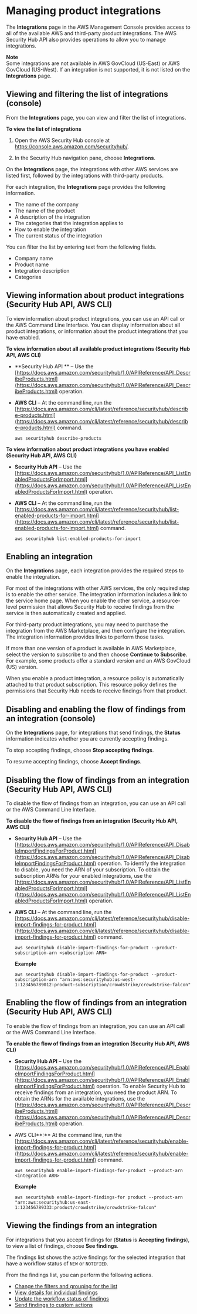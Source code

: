 # Managing product integrations<a name="securityhub-integrations-managing"></a>

The **Integrations** page in the AWS Management Console provides access to all of the available AWS and third\-party product integrations\. The AWS Security Hub API also provides operations to allow you to manage integrations\.

**Note**  
Some integrations are not available in AWS GovCloud \(US\-East\) or AWS GovCloud \(US\-West\)\. If an integration is not supported, it is not listed on the **Integrations** page\.

## Viewing and filtering the list of integrations \(console\)<a name="securityhub-integrations-view-filter"></a>

From the **Integrations** page, you can view and filter the list of integrations\.

**To view the list of integrations**

1. Open the AWS Security Hub console at [https://console\.aws\.amazon\.com/securityhub/](https://console.aws.amazon.com/securityhub/)\.

1. In the Security Hub navigation pane, choose **Integrations**\.

On the **Integrations** page, the integrations with other AWS services are listed first, followed by the integrations with third\-party products\.

For each integration, the **Integrations** page provides the following information\.
+ The name of the company
+ The name of the product
+ A description of the integration
+ The categories that the integration applies to
+ How to enable the integration
+ The current status of the integration

You can filter the list by entering text from the following fields\.
+ Company name
+ Product name
+ Integration description
+ Categories

## Viewing information about product integrations \(Security Hub API, AWS CLI\)<a name="securityhub-integrations-view-api"></a>

To view information about product integrations, you can use an API call or the AWS Command Line Interface\. You can display information about all product integrations, or information about the product integrations that you have enabled\.

**To view information about all available product integrations \(Security Hub API, AWS CLI\)**
+ **Security Hub API ** – Use the [https://docs.aws.amazon.com/securityhub/1.0/APIReference/API_DescribeProducts.html](https://docs.aws.amazon.com/securityhub/1.0/APIReference/API_DescribeProducts.html) operation\.
+ **AWS CLI** – At the command line, run the [https://docs.aws.amazon.com/cli/latest/reference/securityhub/describe-products.html](https://docs.aws.amazon.com/cli/latest/reference/securityhub/describe-products.html) command\.

  ```
  aws securityhub describe-products
  ```

**To view information about product integrations you have enabled \(Security Hub API, AWS CLI\)**
+ **Security Hub API** – Use the [https://docs.aws.amazon.com/securityhub/1.0/APIReference/API_ListEnabledProductsForImport.html](https://docs.aws.amazon.com/securityhub/1.0/APIReference/API_ListEnabledProductsForImport.html) operation\.
+ **AWS CLI** – At the command line, run the [https://docs.aws.amazon.com/cli/latest/reference/securityhub/list-enabled-products-for-import.html](https://docs.aws.amazon.com/cli/latest/reference/securityhub/list-enabled-products-for-import.html) command\.

  ```
  aws securityhub list-enabled-products-for-import
  ```

## Enabling an integration<a name="securityhub-integration-enable"></a>

On the **Integrations** page, each integration provides the required steps to enable the integration\.

For most of the integrations with other AWS services, the only required step is to enable the other service\. The integration information includes a link to the service home page\. When you enable the other service, a resource\-level permission that allows Security Hub to receive findings from the service is then automatically created and applied\.

For third\-party product integrations, you may need to purchase the integration from the AWS Marketplace, and then configure the integration\. The integration information provides links to perform those tasks\.

If more than one version of a product is available in AWS Marketplace, select the version to subscribe to and then choose **Continue to Subscribe**\. For example, some products offer a standard version and an AWS GovCloud \(US\) version\.

When you enable a product integration, a resource policy is automatically attached to that product subscription\. This resource policy defines the permissions that Security Hub needs to receive findings from that product\.

## Disabling and enabling the flow of findings from an integration \(console\)<a name="securityhub-integration-findings-flow-console"></a>

On the **Integrations** page, for integrations that send findings, the **Status** information indicates whether you are currently accepting findings\.

To stop accepting findings, choose **Stop accepting findings**\.

To resume accepting findings, choose **Accept findings**\.

## Disabling the flow of findings from an integration \(Security Hub API, AWS CLI\)<a name="securityhub-integration-findings-flow-disable-api"></a>

To disable the flow of findings from an integration, you can use an API call or the AWS Command Line Interface\.

**To disable the flow of findings from an integration \(Security Hub API, AWS CLI\)**
+ **Security Hub API** – Use the [https://docs.aws.amazon.com/securityhub/1.0/APIReference/API_DisableImportFindingsForProduct.html](https://docs.aws.amazon.com/securityhub/1.0/APIReference/API_DisableImportFindingsForProduct.html) operation\. To identify the integration to disable, you need the ARN of your subscription\. To obtain the subscription ARNs for your enabled integrations, use the [https://docs.aws.amazon.com/securityhub/1.0/APIReference/API_ListEnabledProductsForImport.html](https://docs.aws.amazon.com/securityhub/1.0/APIReference/API_ListEnabledProductsForImport.html) operation\.
+ **AWS CLI** – At the command line, run the [https://docs.aws.amazon.com/cli/latest/reference/securityhub/disable-import-findings-for-product.html](https://docs.aws.amazon.com/cli/latest/reference/securityhub/disable-import-findings-for-product.html) command\.

  ```
  aws securityhub disable-import-findings-for-product --product-subscription-arn <subscription ARN>
  ```

  **Example**

  ```
  aws securityhub disable-import-findings-for-product --product-subscription-arn "arn:aws:securityhub:us-west-1:123456789012:product-subscription/crowdstrike/crowdstrike-falcon"
  ```

## Enabling the flow of findings from an integration \(Security Hub API, AWS CLI\)<a name="securityhub-integration-findings-flow-enable-api"></a>

To enable the flow of findings from an integration, you can use an API call or the AWS Command Line Interface\.

**To enable the flow of findings from an integration \(Security Hub API, AWS CLI\)**
+ **Security Hub API** – Use the [https://docs.aws.amazon.com/securityhub/1.0/APIReference/API_EnableImportFindingsForProduct.html](https://docs.aws.amazon.com/securityhub/1.0/APIReference/API_EnableImportFindingsForProduct.html) operation\. To enable Security Hub to receive findings from an integration, you need the product ARN\. To obtain the ARNs for the available integrations, use the [https://docs.aws.amazon.com/securityhub/1.0/APIReference/API_DescribeProducts.html](https://docs.aws.amazon.com/securityhub/1.0/APIReference/API_DescribeProducts.html) operation\.
+ AWS CLI**:** At the command line, run the [https://docs.aws.amazon.com/cli/latest/reference/securityhub/enable-import-findings-for-product.html](https://docs.aws.amazon.com/cli/latest/reference/securityhub/enable-import-findings-for-product.html) command\.

  ```
  aws securityhub enable-import-findings-for-product --product-arn <integration ARN>
  ```

  **Example**

  ```
  aws securityhub enable-import-findings-for product --product-arn "arn:aws:securityhub:us-east-1:123456789333:product/crowdstrike/crowdstrike-falcon"
  ```

## Viewing the findings from an integration<a name="securityhub-integration-view-findings"></a>

For integrations that you accept findings for \(**Status** is **Accepting findings**\), to view a list of findings, choose **See findings**\.

The findings list shows the active findings for the selected integration that have a workflow status of `NEW` or `NOTIFIED`\.

From the findings list, you can perform the following actions\.
+ [Change the filters and grouping for the list](findings-filtering-grouping.md)
+ [View details for individual findings](finding-view-details.md)
+ [Update the workflow status of findings](finding-workflow-status.md)
+ [Send findings to custom actions](finding-send-to-custom-action.md)